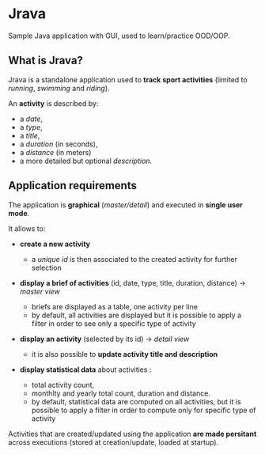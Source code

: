 # Jrava

Sample Java application with GUI, used to learn/practice OOD/OOP.

## What is Jrava?

Jrava is a standalone application used to **track sport activities** (limited to _running_, _swimming_ and _riding_).

An **activity** is described by:

- a *date*,
- a *type*,
- a *title*, 
- a *duration* (in seconds), 
- a *distance* (in meters) 
- a more detailed but optional *description*.

## Application requirements

The application is **graphical** (*master/detail*) and executed in **single user mode**.

It allows to:

- **create a new activity**
    - a *unique id* is then associated to the created activity for further selection
- **display a brief of activities** (id, date, type, title, duration, distance) -> _master view_
    - briefs are displayed as a table, one activity per line
    - by default, all activities are displayed but it is possible to apply a filter in order to see only a specific type of activity
- **display an activity** (selected by its id) -> _detail view_
	- it is also possible to **update activity title and description**
	
- **display statistical data** about activities :
	- total activity count,
	- monthlty and yearly total count, duration and distance.
    - by default, statistical data are computed on all activities, but it is possible to apply a filter in order to compute only for specific type of activity

Activities that are created/updated using the application **are made persitant** across executions (stored at creation/update, loaded at startup).

